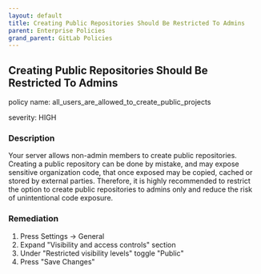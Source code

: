 ```yaml
---
layout: default
title: Creating Public Repositories Should Be Restricted To Admins
parent: Enterprise Policies
grand_parent: GitLab Policies
---
```



## Creating Public Repositories Should Be Restricted To Admins
policy name: all_users_are_allowed_to_create_public_projects

severity: HIGH

### Description
Your server allows non-admin members to create public repositories. Creating a public repository can be done by mistake, and may expose sensitive organization code, that once exposed may be copied, cached or stored by external parties. Therefore, it is highly recommended to restrict the option to create public repositories to admins only and reduce the risk of unintentional code exposure.



### Remediation
1. Press Settings -> General
2. Expand "Visibility and access controls" section
3. Under "Restricted visibility levels" toggle "Public"
4. Press "Save Changes"



